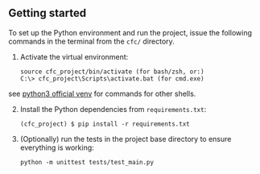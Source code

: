 

## Getting started 

To set up the Python environment and run the project, issue the following commands in the terminal from the `cfc/` directory. 

1. Activate the virtual environment:
    ```
    source cfc_project/bin/activate (for bash/zsh, or:)
    C:\> cfc_project\Scripts\activate.bat (for cmd.exe)
    ``` 
see [python3 official venv](https://docs.python.org/3/library/venv.html) for commands for other shells.


2. Install the Python dependencies from `requirements.txt`:
    ```
    (cfc_project) $ pip install -r requirements.txt
    ```

3. (Optionally) run the tests in the project base directory to ensure everything is working:
    ```
    python -m unittest tests/test_main.py
    ```